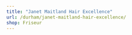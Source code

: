 ```yaml
---
title: "Janet Maitland Hair Excellence"
url: /durham/janet-maitland-hair-excellence/
shop: Friseur
---
```

